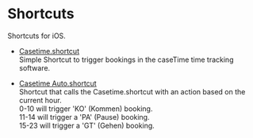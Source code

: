 # Shortcuts
Shortcuts for iOS.

+ [Casetime.shortcut](Casetime.shortcut)  
  Simple Shortcut to trigger bookings in the caseTime time tracking software.
  
+ [Casetime Auto.shortcut](Casetime%20Auto.shortcut)  
  Shortcut that calls the Casetime.shortcut with an action based on the current hour.  
  0-10 will trigger 'KO' (Kommen) booking.  
  11-14 will trigger a 'PA' (Pause) booking.  
  15-23 will trigger a 'GT' (Gehen) booking.  
